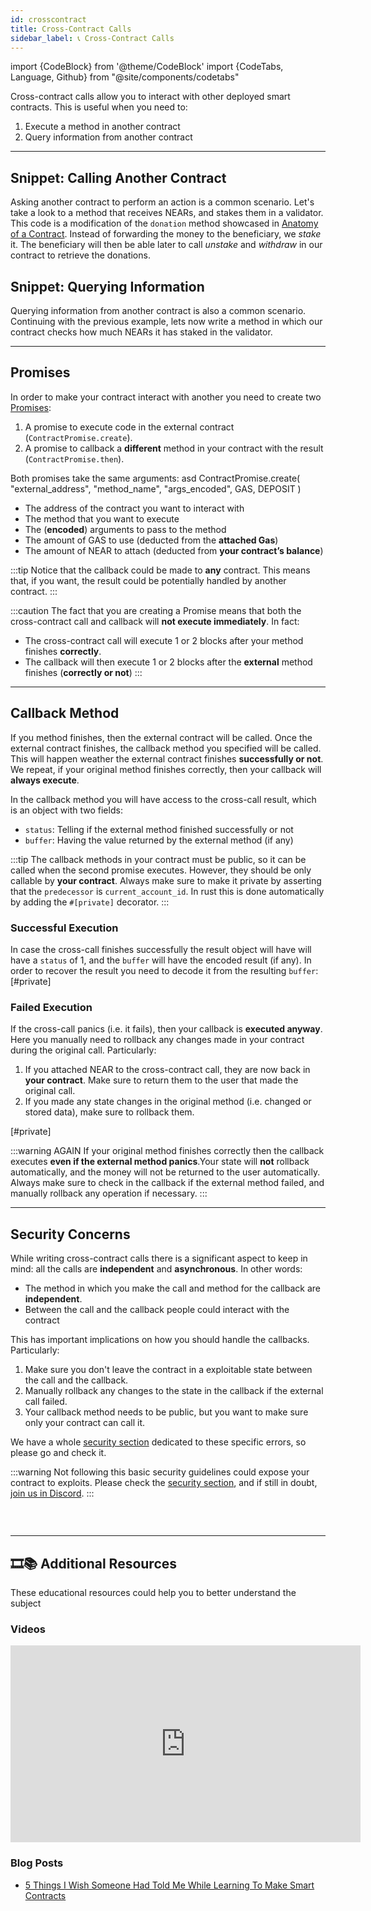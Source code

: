 ```yaml
---
id: crosscontract
title: Cross-Contract Calls
sidebar_label: 📞 Cross-Contract Calls
---
```

import {CodeBlock} from '@theme/CodeBlock'
import {CodeTabs, Language, Github} from "@site/components/codetabs"


Cross-contract calls allow you to interact with other deployed smart contracts. This is useful when you need to:

1. Execute a method in another contract
2. Query information from another contract

---

## Snippet: Calling Another Contract

Asking another contract to perform an action is a common scenario. Let's take a look to a method that receives NEARs, and stakes them in a validator. This code is a modification of the `donation` method showcased in [Anatomy of a Contract](anatomy.md). Instead of forwarding the money to the beneficiary, we *stake* it. The beneficiary will then be able later to call *unstake* and *withdraw* in our contract to retrieve the donations.

<CodeTabs>
  <Language value="🦀 - Rust" language="rust">
    <Github fname="lib.rs"
            url="https://github.com/near-examples/docs-examples/blob/main/cross-contract-as/contract/assembly/index.ts"
            start="14" end="56" />
    <Github fname="model.rs"
            url="https://github.com/near-examples/docs-examples/blob/main/donation-rs/contract/src/model.rs" />
  </Language>
  <Language value="🚀 - AssemblyScript" language="ts">
    <Github fname="index.ts"
            url="https://github.com/near-examples/docs-examples/blob/main/cross-contract-as/contract/assembly/index.ts"
            start="14" end="56" />
    <Github fname="external.ts"
            url="https://github.com/near-examples/docs-examples/blob/main/cross-contract-as/contract/assembly/external.ts" />
    <Github fname="model.ts"
            url="https://github.com/near-examples/docs-examples/blob/main/cross-contract-as/contract/assembly/model.ts" />
  </Language>
</CodeTabs>

## Snippet: Querying Information

Querying information from another contract is also a common scenario. Continuing with the previous example, lets now write a method in which our contract checks how much NEARs it has staked in the validator.

<CodeTabs>
  <Language value="🦀 - Rust" language="rust">
    <Github fname="lib.rs"
            url="https://github.com/near-examples/docs-examples/blob/main/cross-contract-as/contract/assembly/index.ts"
            start="14" end="56" />
    <Github fname="model.rs"
            url="https://github.com/near-examples/docs-examples/blob/main/donation-rs/contract/src/model.rs" />
  </Language>
  <Language value="🚀 - AssemblyScript" language="ts">
    <Github fname="index.ts"
            url="https://github.com/near-examples/docs-examples/blob/main/cross-contract-as/contract/assembly/index.ts"
            start="59" end="97" />
    <Github fname="external.ts"
            url="https://github.com/near-examples/docs-examples/blob/main/cross-contract-as/contract/assembly/external.ts" />
    <Github fname="model.ts"
            url="https://github.com/near-examples/docs-examples/blob/main/cross-contract-as/contract/assembly/model.ts" />
  </Language>
</CodeTabs>

---

## Promises
In order to make your contract interact with another you need to create two [Promises](broken):
1. A promise to execute code in the external contract (`ContractPromise.create`).
2. A promise to callback a **different** method in your contract with the result (`ContractPromise.then`).

Both promises take the same arguments:
<CodeTabs>
  <Language value="🦀 - Rust" language="rust">
    <CodeBlock> asd </CodeBlock>
  </Language>
  <Language value="🚀 - AssemblyScript" language="ts">
    <CodeBlock> 
    ContractPromise.create(
      "external_address", "method_name", "args_encoded", GAS, DEPOSIT
    )
    </CodeBlock>
  </Language>
</CodeTabs>

   - The address of the contract you want to interact with
   - The method that you want to execute
   - The (**encoded**) arguments to pass to the method
   - The amount of GAS to use (deducted from the **attached Gas**)
   - The amount of NEAR to attach (deducted from **your contract’s balance**)

:::tip
Notice that the callback could be made to **any** contract. This means that, if you want, the result could be potentially handled by another contract.
:::

:::caution
The fact that you are creating a Promise means that both the cross-contract call and callback will **not execute immediately**. In fact:
- The cross-contract call will execute 1 or 2 blocks after your method finishes **correctly**.
- The callback will then execute 1 or 2 blocks after the **external** method finishes (**correctly or not**)
:::

---

## Callback Method
If you method finishes, then the external contract will be called. Once the external contract finishes, the callback method you specified will be called. This will happen weather the external contract finishes **successfully or not**. We repeat, if your original method finishes correctly, then your callback will **always execute**.

In the callback method you will have access to the cross-call result, which is an object with two fields:
- `status`: Telling if the external method finished successfully or not
- `buffer`: Having the value returned by the external method (if any)

:::tip
The callback methods in your contract must be public, so it can be called when the second promise executes. However, they should be only callable by **your contract**. Always make sure to make it private by asserting that the `predecessor` is `current_account_id`. In rust this is done automatically by adding the `#[private]` decorator.
:::

### Successful Execution
In case the cross-call finishes successfully the result object will have will have a `status` of 1, and the `buffer` will have the encoded result (if any). In order to recover the result you need to decode it from the resulting `buffer`:
<CodeTabs>
  <Language value="🦀 - Rust" language="rust">
    <CodeBlock>
      [#private]
    </CodeBlock>
  </Language>
  <Language value="🚀 - AssemblyScript" language="ts">
    <Github fname="index.ts"
            url="https://github.com/near-examples/docs-examples/blob/main/cross-contract-as/contract/assembly/index.ts"
            start="82" end="97" />
    <Github fname="external.ts"
            url="https://github.com/near-examples/docs-examples/blob/main/cross-contract-as/contract/assembly/external.ts" />
  </Language>
</CodeTabs>

### Failed Execution
If the cross-call panics (i.e. it fails), then your callback is **executed anyway**. Here you manually need to rollback any changes made in your contract during the original call. Particularly:

1. If you attached NEAR to the cross-contract call, they are now back in **your contract**. Make sure to return them to the user that made the original call.
2. If you made any state changes in the original method (i.e. changed or stored data), make sure to rollback them.

<CodeTabs>
  <Language value="🦀 - Rust" language="rust">
    <CodeBlock>
      [#private]
    </CodeBlock>
  </Language>
  <Language value="🚀 - AssemblyScript" language="ts">
    <Github fname="index.ts"
            url="https://github.com/near-examples/docs-examples/blob/main/cross-contract-as/contract/assembly/index.ts"
            start="41" end="56" />
    <Github fname="external.ts"
            url="https://github.com/near-examples/docs-examples/blob/main/cross-contract-as/contract/assembly/external.ts" />
  </Language>
</CodeTabs>

:::warning AGAIN
If your original method finishes correctly then the callback executes **even if the external method panics**.Your state will **not** rollback automatically, and the money will not be returned to the user automatically. Always make sure to check in the callback if the external method failed, and manually rollback any operation if necessary.
:::

---

## Security Concerns

While writing cross-contract calls there is a significant aspect to keep in mind: all the calls are **independent** and **asynchronous**. In other words:

- The method in which you make the call and method for the callback are **independent**.
- Between the call and the callback people could interact with the contract

This has important implications on how you should handle the callbacks. Particularly:

1. Make sure you don't leave the contract in a exploitable state between the call and the callback.
2. Manually rollback any changes to the state in the callback if the external call failed.
3. Your callback method needs to be public, but you want to make sure only your contract can call it.

We have a whole [security section](security/callbacks.md) dedicated to these specific errors, so please go and check it.

:::warning
Not following this basic security guidelines could expose your contract to exploits. Please check the [security section](security/callbacks.md), and if still in doubt, [join us in Discord](https://near.chat).
:::


### &nbsp;
---
## 🎞️📚 Additional Resources
These educational resources could help you to better understand the subject
### Videos

<iframe
  width="560"
  height="315"
  src="https://www.youtube-nocookie.com/embed/971dTz6nM2g"
  frameborder="0"
  allow="accelerometer; autoplay; clipboard-write; encrypted-media; gyroscope; picture-in-picture"
  allowfullscreen>
</iframe>

### Blog Posts

- [5 Things I Wish Someone Had Told Me While Learning To Make Smart Contracts](https://medium.com/near-devs/5-things-i-wish-someone-had-told-me-while-learning-to-make-smart-contracts-1b02441ee162)
